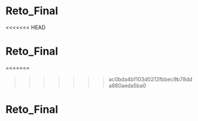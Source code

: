 # Reto_Final
<<<<<<< HEAD
# Reto_Final
=======
>>>>>>> ac0bda4bf103d0212fbbec9b78dda880aeda5ba0
# Reto_Final
